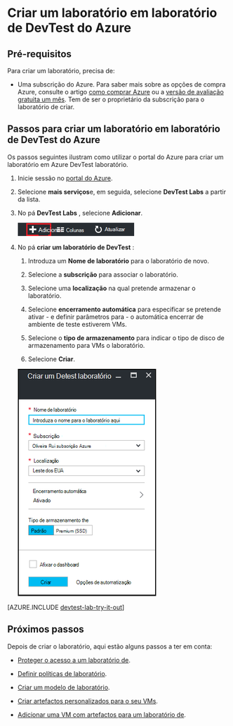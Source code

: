 <properties
    pageTitle="Criar um laboratório em Azure DevTest laboratório | Microsoft Azure"
    description="Criar um laboratório em Azure DevTest laboratório para máquinas virtuais"
    services="devtest-lab,virtual-machines"
    documentationCenter="na"
    authors="tomarcher"
    manager="douge"
    editor=""/>

<tags
    ms.service="devtest-lab"
    ms.workload="na"
    ms.tgt_pltfrm="na"
    ms.devlang="na"
    ms.topic="get-started-article"
    ms.date="09/12/2016"
    ms.author="tarcher"/>

# <a name="create-a-lab-in-azure-devtest-labs"></a>Criar um laboratório em laboratório de DevTest do Azure

## <a name="prerequisites"></a>Pré-requisitos

Para criar um laboratório, precisa de:

- Uma subscrição do Azure. Para saber mais sobre as opções de compra Azure, consulte o artigo [como comprar Azure](https://azure.microsoft.com/pricing/purchase-options/) ou a [versão de avaliação gratuita um mês](https://azure.microsoft.com/pricing/free-trial/). Tem de ser o proprietário da subscrição para o laboratório de criar.

## <a name="steps-to-create-a-lab-in-azure-devtest-labs"></a>Passos para criar um laboratório em laboratório de DevTest do Azure

Os passos seguintes ilustram como utilizar o portal do Azure para criar um laboratório em Azure DevTest laboratório. 

1. Inicie sessão no [portal do Azure](http://go.microsoft.com/fwlink/p/?LinkID=525040).

1. Selecione **mais serviços**e, em seguida, selecione **DevTest Labs** a partir da lista.

1. No pá **DevTest Labs** , selecione **Adicionar**.

    ![Adicionar um laboratório de](./media/devtest-lab-create-lab/add-lab-button.png)

1. No pá **criar um laboratório de DevTest** :

    1. Introduza um **Nome de laboratório** para o laboratório de novo.
    
    1. Selecione a **subscrição** para associar o laboratório.
    
    1. Selecione uma **localização** na qual pretende armazenar o laboratório.
    
    1. Selecione **encerramento automática** para especificar se pretende ativar - e definir parâmetros para - o automática encerrar de ambiente de teste estiverem VMs.
    
    1. Selecione o **tipo de armazenamento** para indicar o tipo de disco de armazenamento para VMs o laboratório. 
    
    1. Selecione **Criar**.

    ![Criar um pá laboratório](./media/devtest-lab-create-lab/create-devtestlab-blade.png)

[AZURE.INCLUDE [devtest-lab-try-it-out](../../includes/devtest-lab-try-it-out.md)]

## <a name="next-steps"></a>Próximos passos

Depois de criar o laboratório, aqui estão alguns passos a ter em conta:

- [Proteger o acesso a um laboratório de](devtest-lab-add-devtest-user.md).

- [Definir políticas de laboratório](devtest-lab-set-lab-policy.md).

- [Criar um modelo de laboratório](devtest-lab-create-template.md).

- [Criar artefactos personalizados para o seu VMs](devtest-lab-artifact-author.md).

- [Adicionar uma VM com artefactos para um laboratório de](devtest-lab-add-vm-with-artifacts.md).